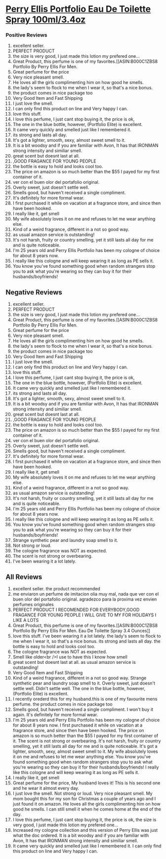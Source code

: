 # [Perry Ellis Portfolio Eau De Toilette Spray 100ml/3.4oz](https://products.checkmycream.com/products/Perry-Ellis-Portfolio-Eau-De-Toilette-Spray-100ml3.4oz.html)

### Positive Reviews

<ol>
      <li>excellent seller.</li>
      <li>PERFECT PRODUCT</li>
      <li>the size is very good, I just made this lotion my prefered one...</li>
      <li>Great Product, this perfume is one of my favorites.[[ASIN:B000C1ZBS8 Portfolio By Perry Ellis For Men.</li>
      <li>Great perfume for the price</li>
      <li>Very nice pleasant smell.</li>
      <li>He loves all the girls complimenting him on how good he smells.</li>
      <li>the lady&#x27;s seem to flock to me when I wear it, so that&#x27;s a nice bonus.</li>
      <li>the product comes in nice package too</li>
      <li>Very Good Item and Fast Shipping</li>
      <li>I just love the smell.</li>
      <li>I can only find this product on line and Very happy I can.</li>
      <li>love this stuff.</li>
      <li>I love this perfume, I just cant stop buying it, the price is ok,</li>
      <li>The one in the blue bottle, however, (Portfolio Elite) is excellent.</li>
      <li>It came very quickly and smelled just like I remembered it.</li>
      <li>its strong and lasts all day.</li>
      <li>It&#x27;s got a lighter, smooth, sexy, almost sweet smell to it.</li>
      <li>It is a bit woodsy and if you are familiar with Avon, It has that IRONMAN strong intensity and similiar smell.</li>
      <li>great scent but doesnt last at all.</li>
      <li>,GOOD FRAGANCE FOR YOUNG PEOPLE</li>
      <li>the bottle is easy to hold and looks cool too.</li>
      <li>The price on amazon is so much better than the $55 I payed for my first container of it.  </li>
      <li>ver con el buen olor del portafolio original.</li>
      <li>Overly sweet, just doesn&#x27;t settle well.</li>
      <li>Smells good, but haven&#x27;t received a single compliment.</li>
      <li>It&#x27;s definitely for more formal wear.</li>
      <li>I first purchased it while on vacation at a fragrance store, and since then have been hooked.</li>
      <li>I really like it, get smell</li>
      <li>My wife absolutely loves it on me and refuses to let me wear anything else.</li>
      <li>Kind of a weird fragrance, different in a not so good way.</li>
      <li>as usual amazon service is outstanding!</li>
      <li>It&#x27;s not harsh, fruity or country smelling, yet it still lasts all day for me and is quite noticeable.</li>
      <li>I&#x27;m 25 years old and Perry Ellis Portfolio has been my cologne of choice for about 8 years now.</li>
      <li>I really like this cologne and will keep wearing it as long as PE sells it.</li>
      <li>You know you&#x27;ve found something good when random strangers stop you to ask what you&#x27;re wearing so they can buy it for their husbands/boyfriends!</li>
</ol>


<h2>Negative Reviews</h2>
<ol>
<li> excellent seller.</li>
<li> PERFECT PRODUCT</li>
<li> the size is very good, I just made this lotion my prefered one...</li>
<li> Great Product, this perfume is one of my favorites.[[ASIN:B000C1ZBS8 Portfolio By Perry Ellis For Men.</li>
<li> Great perfume for the price</li>
<li> Very nice pleasant smell.</li>
<li> He loves all the girls complimenting him on how good he smells.</li>
<li> the lady&#x27;s seem to flock to me when I wear it, so that&#x27;s a nice bonus.</li>
<li> the product comes in nice package too</li>
<li> Very Good Item and Fast Shipping</li>
<li> I just love the smell.</li>
<li> I can only find this product on line and Very happy I can.</li>
<li> love this stuff.</li>
<li> I love this perfume, I just cant stop buying it, the price is ok,</li>
<li> The one in the blue bottle, however, (Portfolio Elite) is excellent.</li>
<li> It came very quickly and smelled just like I remembered it.</li>
<li> its strong and lasts all day.</li>
<li> It&#x27;s got a lighter, smooth, sexy, almost sweet smell to it.</li>
<li> It is a bit woodsy and if you are familiar with Avon, It has that IRONMAN strong intensity and similiar smell.</li>
<li> great scent but doesnt last at all.</li>
<li> ,GOOD FRAGANCE FOR YOUNG PEOPLE</li>
<li> the bottle is easy to hold and looks cool too.</li>
<li> The price on amazon is so much better than the $55 I payed for my first container of it.  </li>
<li> ver con el buen olor del portafolio original.</li>
<li> Overly sweet, just doesn&#x27;t settle well.</li>
<li> Smells good, but haven&#x27;t received a single compliment.</li>
<li> It&#x27;s definitely for more formal wear.</li>
<li> I first purchased it while on vacation at a fragrance store, and since then have been hooked.</li>
<li> I really like it, get smell</li>
<li> My wife absolutely loves it on me and refuses to let me wear anything else.</li>
<li> Kind of a weird fragrance, different in a not so good way.</li>
<li> as usual amazon service is outstanding!</li>
<li> It&#x27;s not harsh, fruity or country smelling, yet it still lasts all day for me and is quite noticeable.</li>
<li> I&#x27;m 25 years old and Perry Ellis Portfolio has been my cologne of choice for about 8 years now.</li>
<li> I really like this cologne and will keep wearing it as long as PE sells it.</li>
<li> You know you&#x27;ve found something good when random strangers stop you to ask what you&#x27;re wearing so they can buy it for their husbands/boyfriends!</li>
<li> Strange synthetic pear and laundry soap smell to it.</li>
<li> Not strong or loud.</li>
<li> The cologne fragrance was NOT as expected.</li>
<li> The scent is not strong or overbearing.</li>
<li> I&#x27;ve been wearing it a lot lately.</li>
</ol>

<h2>All Reviews</h2>

<ol>
    <li> excellent seller. the product recommended</li>
    <li> me enviaron un perfume de imitacion olia muy mal, nada que ver con el buen olor del portafolio original. agradezco para la proxima vez envien perfumes originales</li>
    <li> PERFECT PRODUCT I RECOMENDED FOR EVERYBODY,GOOD FRAGANCE FOR YOUNG PEOPLE I WILL GIVE TO MY FOR HOLIDAYS I LIKE A LOTS</li>
    <li> Great Product, this perfume is one of my favorites.[[ASIN:B000C1ZBS8 Portfolio By Perry Ellis For Men. Eau De Toilette Spray 3.4 Ounces]]</li>
    <li> love this stuff. I&#x27;ve been wearing it a lot lately. the lady&#x27;s seem to flock to me when I wear it, so that&#x27;s a nice bonus. its strong and lasts all day. the bottle is easy to hold and looks cool too.</li>
    <li> The cologne fragrance was NOT as expected.</li>
    <li> Smell like older&lt;br /&gt;I use to have this I know how smell</li>
    <li> great scent but doesnt last at all. as usual amazon service is outstanding!</li>
    <li> Very Good Item and Fast Shipping</li>
    <li> Kind of a weird fragrance, different in a not so good way. Strange synthetic pear and laundry soap smell to it. Overly sweet, just doesn&#x27;t settle well. Didn&#x27;t settle well. The one in the blue bottle, however, (Portfolio Elite) is excellent.</li>
    <li> I recently orederd this for my husband.this is one of my favourite mens perfume. the product comes in nice package too</li>
    <li> Smells good, but haven&#x27;t received a single compliment. I won&#x27;t buy it again.  It&#x27;s definitely for more formal wear.</li>
    <li> I&#x27;m 25 years old and Perry Ellis Portfolio has been my cologne of choice for about 8 years now. I first purchased it while on vacation at a fragrance store, and since then have been hooked. The price on amazon is so much better than the $55 I payed for my first container of it.  The scent is not strong or overbearing. It&#x27;s not harsh, fruity or country smelling, yet it still lasts all day for me and is quite noticeable. It&#x27;s got a lighter, smooth, sexy, almost sweet smell to it. My wife absolutely loves it on me and refuses to let me wear anything else. You know you&#x27;ve found something good when random strangers stop you to ask what you&#x27;re wearing so they can buy it for their husbands/boyfriends! I really like this cologne and will keep wearing it as long as PE sells it.</li>
    <li> I really like it, get smell</li>
    <li> Great perfume for the price, My husband loves it! This is his second one and he wear it almost every day.</li>
    <li> I just love the smell. Not strong or loud. Very nice pleasant smell. My mom bought this for my son for Christmas a couple of years ago and I just found it on amazon. He loves all the girls complimenting him on how good he smells. I can still smell it when he comes home at the end of the day.</li>
    <li> I love this perfume, I just cant stop buying it, the price is ok, the size is very good, I just made this lotion my prefered one...</li>
    <li> Increased my cologne collection and this version of Perry Ellis was just what the doc ordered. It is a bit woodsy and if you are familiar with Avon, It has that IRONMAN strong intensity and similiar smell.</li>
    <li> It came very quickly and smelled just like I remembered it. I can only find this product on line and Very happy I can.</li>
</ol>




